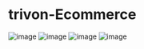 # trivon-Ecommerce
![image](githubimage/4.jpeg)
![image](githubimage/2.jpeg)
![image](githubimage/1.jpeg)
![image](githubimage/3.jpeg)
